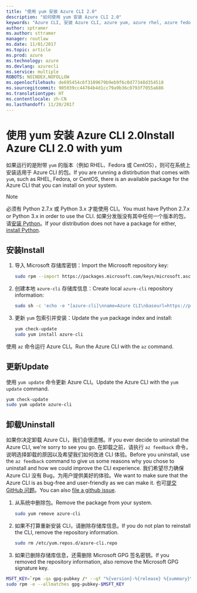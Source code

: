 ```yaml
---
title: "使用 yum 安装 Azure CLI 2.0"
description: "如何使用 yum 安装 Azure CLI 2.0"
keywords: "Azure CLI, 安装 Azure CLI, azure yum, azure rhel, azure fedora, azure centos"
author: sptramer
ms.author: sttramer
manager: routlaw
ms.date: 11/01/2017
ms.topic: article
ms.prod: azure
ms.technology: azure
ms.devlang: azurecli
ms.service: multiple
ROBOTS: NOINDEX,NOFOLLOW
ms.openlocfilehash: de695454c6f3109679b9eb9f6c0d77348d354518
ms.sourcegitcommit: 905939cc44764b4d1cc79a9b36c0793f7055a686
ms.translationtype: HT
ms.contentlocale: zh-CN
ms.lasthandoff: 11/20/2017
---
```

# <a name="install-azure-cli-20-with-yum"></a><span data-ttu-id="15618-104">使用 yum 安装 Azure CLI 2.0</span><span class="sxs-lookup"><span data-stu-id="15618-104">Install Azure CLI 2.0 with yum</span></span>

<span data-ttu-id="15618-105">如果运行的是附带 `yum` 的版本（例如 RHEL、Fedora 或 CentOS），则可在系统上安装适用于 Azure CLI 的包。</span><span class="sxs-lookup"><span data-stu-id="15618-105">If you are running a distirbution that comes with `yum`, such as RHEL, Fedora, or CentOS, there is an available package for the Azure CLI that you can install on your system.</span></span>

> [!NOTE]
> <span data-ttu-id="15618-106">必须有 Python 2.7.x 或 Python 3.x 才能使用 CLI。</span><span class="sxs-lookup"><span data-stu-id="15618-106">You must have Python 2.7.x or Python 3.x in order to use the CLI.</span></span> <span data-ttu-id="15618-107">如果分发版没有其中任何一个版本的包，请[安装 Python](https://www.python.org/downloads/)。</span><span class="sxs-lookup"><span data-stu-id="15618-107">If your distribution does not have a package for either, [install Python](https://www.python.org/downloads/).</span></span>

## <a name="install"></a><span data-ttu-id="15618-108">安装</span><span class="sxs-lookup"><span data-stu-id="15618-108">Install</span></span> 

1. <span data-ttu-id="15618-109">导入 Microsoft 存储库密钥：</span><span class="sxs-lookup"><span data-stu-id="15618-109">Import the Microsoft repository key:</span></span>

   ```bash
   sudo rpm --import https://packages.microsoft.com/keys/microsoft.asc
   ```

2. <span data-ttu-id="15618-110">创建本地 `azure-cli` 存储库信息：</span><span class="sxs-lookup"><span data-stu-id="15618-110">Create local `azure-cli` repository information:</span></span>

   ```bash
   sudo sh -c 'echo -e "[azure-cli]\nname=Azure CLI\nbaseurl=https://packages.microsoft.com/yumrepos/azure-cli\nenabled=1\ngpgcheck=1\ngpgkey=https://packages.microsoft.com/keys/microsoft.asc" > /etc/yum.repos.d/azure-cli.repo'
   ```

3. <span data-ttu-id="15618-111">更新 `yum` 包索引并安装：</span><span class="sxs-lookup"><span data-stu-id="15618-111">Update the `yum` package index and install:</span></span>

   ```bash
   yum check-update
   sudo yum install azure-cli
   ```

<span data-ttu-id="15618-112">使用 `az` 命令运行 Azure CLI。</span><span class="sxs-lookup"><span data-stu-id="15618-112">Run the Azure CLI with the `az` command.</span></span>

## <a name="update"></a><span data-ttu-id="15618-113">更新</span><span class="sxs-lookup"><span data-stu-id="15618-113">Update</span></span>

<span data-ttu-id="15618-114">使用 `yum update` 命令更新 Azure CLI。</span><span class="sxs-lookup"><span data-stu-id="15618-114">Update the Azure CLI with the `yum update` command.</span></span>

```bash
yum check-update
sudo yum update azure-cli
```

## <a name="uninstall"></a><span data-ttu-id="15618-115">卸载</span><span class="sxs-lookup"><span data-stu-id="15618-115">Uninstall</span></span>

<span data-ttu-id="15618-116">如果你决定卸载 Azure CLI，我们会很遗憾。</span><span class="sxs-lookup"><span data-stu-id="15618-116">If you ever decide to uninstall the Azure CLI, we're sorry to see you go.</span></span> <span data-ttu-id="15618-117">在卸载之前，请执行 `az feedback` 命令，说明选择卸载的原因以及希望我们如何改进 CLI 体验。</span><span class="sxs-lookup"><span data-stu-id="15618-117">Before you uninstall, use the `az feedback` command to give us some reasons why you chose to uninstall and how we could improve the CLI experience.</span></span> <span data-ttu-id="15618-118">我们希望尽力确保 Azure CLI 没有 Bug，为用户提供美好的体验。</span><span class="sxs-lookup"><span data-stu-id="15618-118">We want to make sure that the Azure CLI is as bug-free and user-friendly as we can make it.</span></span> <span data-ttu-id="15618-119">也可[提交 GitHub 问题](https://github.com/Azure/azure-cli/issues)。</span><span class="sxs-lookup"><span data-stu-id="15618-119">You can also [file a github issue](https://github.com/Azure/azure-cli/issues).</span></span>

1. <span data-ttu-id="15618-120">从系统中删除包。</span><span class="sxs-lookup"><span data-stu-id="15618-120">Remove the package from your system.</span></span>

   ```bash
   sudo yum remove azure-cli
   ```

2. <span data-ttu-id="15618-121">如果不打算重新安装 CLI，请删除存储库信息。</span><span class="sxs-lookup"><span data-stu-id="15618-121">If you do not plan to reinstall the CLI, remove the repository information.</span></span>

   ```bash
   sudo rm /etc/yum.repos.d/azure-cli.repo
   ```

3. <span data-ttu-id="15618-122">如果已删除存储库信息，还需删除 Microsoft GPG 签名密钥。</span><span class="sxs-lookup"><span data-stu-id="15618-122">If you removed the repository information, also remove the Microsoft GPG signature key.</span></span>

  ```bash
  MSFT_KEY=`rpm -qa gpg-pubkey /* --qf "%{version}-%{release} %{summary}\n" | grep Microsoft | awk '{print $1}'`
  sudo rpm -e --allmatches gpg-pubkey-$MSFT_KEY
  ```

